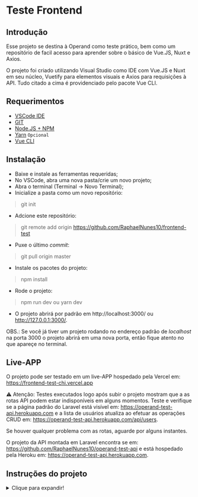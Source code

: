 # Teste Frontend

## Introdução

Esse projeto se destina à Operand como teste prático, bem como um repositório de facil acesso para aprender sobre o básico de Vue.JS, Nuxt e Axios.

O projeto foi criado utilizando Visual Studio como IDE com Vue.JS e Nuxt em seu núcleo, Vuetify para elementos visuais e Axios para requisições à API.
Tudo citado a cima é providenciado pelo pacote Vue CLI.

## Requerimentos

- [VSCode IDE](https://code.visualstudio.com/Download)
- [GIT](https://git-scm.com/downloads)
- [Node.JS + NPM](https://nodejs.org/en/download/)
- [Yarn](https://classic.yarnpkg.com/en/docs/install#windows-stable) `Opcional`
- [Vue CLI](https://cli.vuejs.org)

## Instalação

- Baixe e instale as ferramentas requeridas;
- No VSCode, abra uma nova pasta/crie um novo projeto;
- Abra o terminal (Terminal -> Novo Terminal);
- Inicialize a pasta como um novo repositório:

> git init

- Adcione este repositório:

> git remote add origin https://github.com/RaphaelNunes10/frontend-test

- Puxe o último _commit_:

> git pull origin master

- Instale os pacotes do projeto:

> npm install

- Rode o projeto:

> npm run dev
> ou
> yarn dev

- O projeto abrirá por padrão em http://localhost:3000/ ou http://127.0.0.1:3000/.

OBS.: Se você já tiver um projeto rodando no endereço padrão de _localhost_ na porta 3000 o projeto abrirá em uma nova porta, então fique atento no que apareçe no terminal.

## Live-APP

O projeto pode ser testado em um live-APP hospedado pela Vercel em: https://frontend-test-chi.vercel.app

⚠️ Atenção: Testes executados logo após subir o projeto mostram que a as rotas API podem estar indisponíveis em alguns momentos. Teste e verifique se a página padrão do Laravel está visível em: https://operand-test-api.herokuapp.com e a lista de usuários atualiza ao efetuar as operações CRUD em: https://operand-test-api.herokuapp.com/api/users.

Se houver qualquer problema com as rotas, aguarde por alguns instantes.

O projeto da API montada em Laravel encontra se em: https://github.com/RaphaelNunes10/operand-test-api e está hospedado pela Heroku em: https://operand-test-api.herokuapp.com.

## Instruções do projeto

<details>

  <summary>Clique para expandir!</summary>

## 💻 Hello Dev

Para você que está participando do processo de seleção para a vaga de Desenvolvedor(a) Front-end, ou apenas quer deixar seu projeto em nossa base para futuras vagas.

Segue abaixo orientações para esta etapa do processo de seleção:

## 🍴 Fazer um Fork deste projeto

## ⚙️ Criar um projeto utilizando Vue Cli com as seguintes configurações

- Vue 2.x
- Babel
- Router
- Vuex
- CSS Pre-processors, Linter
- Vue Router
  - History Mode
- CSS Pre-processors
  - Sass/Scss (with node-sass)
- Linter
  - Stardand config
  - Lint on save
- Config files
  - Dedicated config files

## 🧾 Detalhes do projeto

- Para o projeto você pode utilizar um framework ou criar seus próprios componentes e estilos
- Crie um CRUD de usuários

## 🤯 Diferenciais

- Persistência dos dados (Firebase, Localstorage)
- Hospedagem da aplicação em algum serviço gratuito
- Organização nos commits
- Componentização dos elementos (que podem ser reutilizados)
- Clean Code
- Indentação / Organização nos códigos e templates
- README organizado e detalhado

## 📨 Fazer um PR (Pull Request) com o código finalizado

</details>
